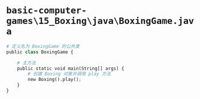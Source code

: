 # `basic-computer-games\15_Boxing\java\BoxingGame.java`

```py
# 定义名为 BoxingGame 的公共类
public class BoxingGame {

    # 主方法
    public static void main(String[] args) {
        # 创建 Boxing 对象并调用 play 方法
        new Boxing().play();
    }
}
```